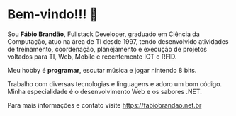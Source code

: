 # Bem-vindo!!! 👋

Sou **Fábio Brandão**, Fullstack Developer, graduado em Ciência da Computação, atuo na área de TI desde 1997, tendo desenvolvido atividades de treinamento, coordenação, planejamento e execução de projetos voltados para TI, Web, Mobile e recentemente IOT e RFID.

Meu hobby é **programar**, escutar música e jogar nintendo 8 bits.

Trabalho com diversas tecnologias e linguagens e adoro um bom código. Minha especialidade é o desenvolvimento Web e os sabores .NET.

Para mais informações e contato visite https://fabiobrandao.net.br
